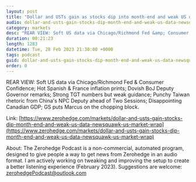 ```yaml
---
layout: post
title: "Dollar and USTs gain as stocks dip into month-end and weak US data - Newsquawk US Market Wrap"
audio: dollar-and-usts-gain-stocks-dip-month-end-and-weak-us-data-newsquawk-us-market-wrap-0
category: markets
desc: "REAR VIEW: Soft US data via Chicago/Richmond Fed &amp; Consumer Confidence; Hot Spanish &amp; France inflation prints; Dovish BoJ Deputy Governor remarks; Strong TGT numbers but weak guidance; Punchy Taiwan rhetoric from China's NPC Deputy ahead of Two Sessions; Disappointing Canadian GDP; GS puts Marcus on the chopping block."
duration: 00:21:23
length: 1283
datetime: Tue, 28 Feb 2023 21:30:00 +0000
tags: podcast
guid: dollar-and-usts-gain-stocks-dip-month-end-and-weak-us-data-newsquawk-us-market-wrap-0
order: 0
---
```

REAR VIEW: Soft US data via Chicago/Richmond Fed &amp; Consumer Confidence; Hot Spanish &amp; France inflation prints; Dovish BoJ Deputy Governor remarks; Strong TGT numbers but weak guidance; Punchy Taiwan rhetoric from China's NPC Deputy ahead of Two Sessions; Disappointing Canadian GDP; GS puts Marcus on the chopping block.

Link: [https://www.zerohedge.com/markets/dollar-and-usts-gain-stocks-dip-month-end-and-weak-us-data-newsquawk-us-market-wrap](https://www.zerohedge.com/markets/dollar-and-usts-gain-stocks-dip-month-end-and-weak-us-data-newsquawk-us-market-wrap)

About: The Zerohedge Podcast is a non-commercial, automated program, designed to give people a way to get news from Zerohedge in an audio format.  I am actively working on tweaking and improving the setup to create a better listening experience (February 2023).  Suggestions are welcome: [zerohedgePodcast@outlook.com](mailto:zerohedgePodcast@outlook.com)